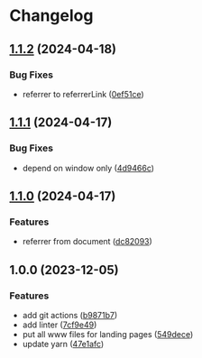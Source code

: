 # Changelog

## [1.1.2](https://github.com/runpod/landing-ui/compare/v1.1.1...v1.1.2) (2024-04-18)


### Bug Fixes

* referrer to referrerLink ([0ef51ce](https://github.com/runpod/landing-ui/commit/0ef51ce71f797b11226373c85ec2c5b40bfb86a9))

## [1.1.1](https://github.com/runpod/landing-ui/compare/v1.1.0...v1.1.1) (2024-04-17)


### Bug Fixes

* depend on window only ([4d9466c](https://github.com/runpod/landing-ui/commit/4d9466caa7654f68dc12ade43e23cc23758c3c7e))

## [1.1.0](https://github.com/runpod/landing-ui/compare/v1.0.0...v1.1.0) (2024-04-17)


### Features

* referrer from document ([dc82093](https://github.com/runpod/landing-ui/commit/dc8209307d88eac1df967eae0b8ed0a4c613abc0))

## 1.0.0 (2023-12-05)


### Features

* add git actions ([b9871b7](https://github.com/runpod/landing-ui/commit/b9871b7141b40c85eeee64e76dc4b8166279f652))
* add linter ([7cf9e49](https://github.com/runpod/landing-ui/commit/7cf9e49b87d0320da174d9391a3c44379aa3f880))
* put all www files for landing pages ([549dece](https://github.com/runpod/landing-ui/commit/549dece63f0eb10becaaed8d21c1072cd78cc3d0))
* update yarn ([47e1afc](https://github.com/runpod/landing-ui/commit/47e1afc7487314c08df70bd7dce35e10c8434763))
